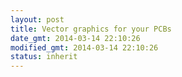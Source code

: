 ```yaml
---
layout: post
title: Vector graphics for your PCBs
date_gmt: 2014-03-14 22:10:26
modified_gmt: 2014-03-14 22:10:26
status: inherit
---
```



